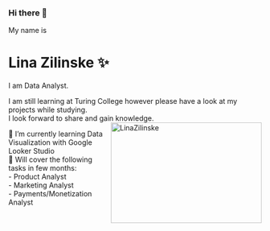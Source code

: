 ### Hi there 👋


My name is 
# **Lina Zilinske** ✨
I am Data Analyst.

I am still learning at Turing College however please have a look at my projects while studying. <br>
I look forward to share and gain knowledge.
<img src ="https://user-images.githubusercontent.com/117217908/221829791-45ac0a78-c030-49c3-80f4-e63fed949f24.jpg" width="300" height="200" align="right" alt= LinaZilinske>

🌱 I’m currently learning Data Visualization with Google Looker Studio <br>
🔭 Will cover the following tasks in few months: <br>
       - Product Analyst <br>
       - Marketing Analyst <br>
       - Payments/Monetization Analyst <br>


<!--
**linazili/linazili** is a ✨ _special_ ✨ repository because its `README.md` (this file) appears on your GitHub profile.

Here are some ideas to get you started:

- 🔭 I’m currently working on ...
- 🌱 I’m currently learning ...
- 👯 I’m looking to collaborate on ...
- 🤔 I’m looking for help with ...
- 💬 Ask me about ...
- 📫 How to reach me: ...
- 😄 Pronouns: ...
- ⚡ Fun fact: ...
-->
